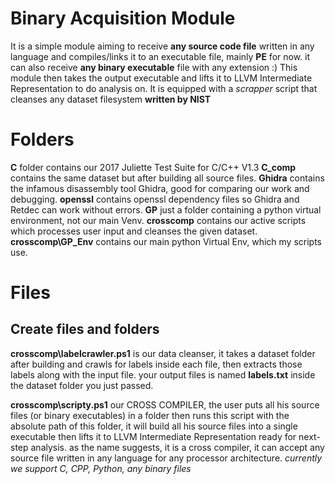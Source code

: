 ﻿# Binary Acquisition Module

It is a simple module aiming to receive **any source code file** written in any language and compiles/links it to an executable file, mainly **PE** for now.
it can also receive **any binary executable** file with any extension :)
This module then takes the output executable and lifts it to LLVM Intermediate Representation to do analysis on.
It is equipped with a *scrapper* script that cleanses any dataset filesystem **written by NIST**

# Folders

**C** folder contains our 2017 Juliette Test Suite for C/C++ V1.3
**C_comp** contains the same dataset but after building all source files.
**Ghidra** contains the infamous disassembly tool Ghidra, good for comparing our work and debugging.
**openssl** contains openssl dependency files so Ghidra and Retdec can work without errors.
**GP** just a folder containing a python virtual environment, not our main Venv.
**crosscomp** contains our active scripts which processes user input and cleanses the given dataset.
**crosscomp\GP_Env** contains our main python Virtual Env, which my scripts use.


# Files

## Create files and folders

**crosscomp\labelcrawler.ps1** is our data cleanser, it takes a dataset folder after building and crawls for labels inside each file, then extracts those labels along with the input file.
your output files is named **labels.txt** inside the dataset folder you just passed.


**crosscomp\scripty.ps1** our CROSS COMPILER, the user puts all his source files (or binary executables) in a folder then runs this script with the absolute path of this folder, it will build all his source files into a single executable then lifts it to LLVM Intermediate Representation ready for next-step analysis.
as the name suggests, it is a cross compiler, it can accept any source file written in any language for any processor architecture.
*currently we support C, CPP, Python, any binary files*

